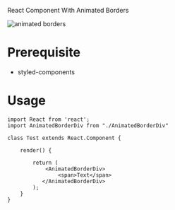 React Component With Animated Borders

![animated borders](https://res.cloudinary.com/voyade/image/upload/v1534843098/misc/react-border-animation.gif)

# Prerequisite

 - styled-components

# Usage

```
import React from 'react';
import AnimatedBorderDiv from "./AnimatedBorderDiv"

class Test extends React.Component {

    render() {

        return (
            <AnimatedBorderDiv>
                <span>Text</span>
           </AnimatedBorderDiv>
        );
    }
}

```